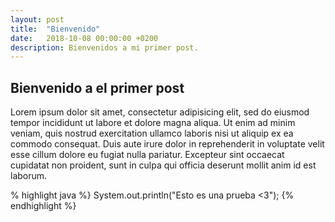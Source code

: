 ```yaml
---
layout: post
title:  "Bienvenido"
date:   2018-10-08 00:00:00 +0200
description: Bienvenidos a mi primer post.
---
```


## Bienvenido a el primer post
Lorem ipsum dolor sit amet, consectetur adipisicing elit, sed do eiusmod tempor incididunt ut labore et dolore magna aliqua. Ut enim ad minim veniam, quis nostrud exercitation ullamco laboris nisi ut aliquip ex ea commodo consequat. Duis aute irure dolor in reprehenderit in voluptate velit esse cillum dolore eu fugiat nulla pariatur. Excepteur sint occaecat cupidatat non proident, sunt in culpa qui officia deserunt mollit anim id est laborum.

% highlight java %}
System.out.println("Esto es una prueba <3");
{% endhighlight %}
